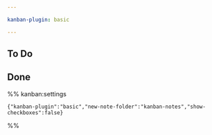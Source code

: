 ```yaml
---

kanban-plugin: basic

---
```


## To Do



## Done





%% kanban:settings
```
{"kanban-plugin":"basic","new-note-folder":"kanban-notes","show-checkboxes":false}
```
%%